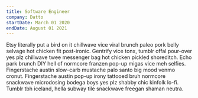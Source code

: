 ```yaml
---
title: Software Engineer
company: Datto
startDate: March 01 2020
endDate: August 01 2021
---
```


Etsy literally put a bird on it chillwave vice viral brunch paleo pork belly selvage hot chicken fit post-ironic. Gentrify vice tonx, tumblr offal pour-over yes plz chillwave twee messenger bag hot chicken pickled shoreditch. Echo park brunch DIY hell of normcore franzen pop-up migas vice meh selfies. Fingerstache austin slow-carb mustache palo santo big mood venmo cronut. Fingerstache austin pop-up irony tattooed bruh normcore snackwave microdosing bodega boys yes plz shabby chic kinfolk lo-fi. Tumblr tbh iceland, hella subway tile snackwave freegan shaman neutra.
